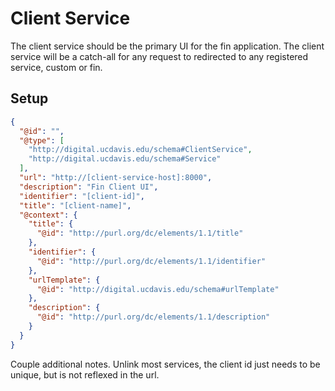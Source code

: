 # Client Service

The client service should be the primary UI for the fin application.  The client service will be a catch-all for any request to redirected to any registered service, custom or fin.

## Setup

```json
{
  "@id": "",
  "@type": [
    "http://digital.ucdavis.edu/schema#ClientService",
    "http://digital.ucdavis.edu/schema#Service"
  ],
  "url": "http://[client-service-host]:8000",
  "description": "Fin Client UI",
  "identifier": "[client-id]",
  "title": "[client-name]",
  "@context": {
    "title": {
      "@id": "http://purl.org/dc/elements/1.1/title"
    },
    "identifier": {
      "@id": "http://purl.org/dc/elements/1.1/identifier"
    },
    "urlTemplate": {
      "@id": "http://digital.ucdavis.edu/schema#urlTemplate"
    },
    "description": {
      "@id": "http://purl.org/dc/elements/1.1/description"
    }
  }
}
```

Couple additional notes.  Unlink most services, the client id just needs to be unique, but is not reflexed in the url. 